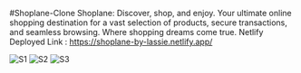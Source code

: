 #Shoplane-Clone
Shoplane: 
Discover, shop, and enjoy. Your ultimate online shopping destination for a vast selection of products, secure transactions, and seamless browsing. Where shopping dreams come true.
Netlify Deployed Link : https://shoplane-by-lassie.netlify.app/

<img src="https://i.ibb.co/nmpTmWJ/S1.jpg" alt="S1" border="0">
<img src="https://i.ibb.co/gWjmfvD/S2.jpg" alt="S2" border="0">
<img src="https://i.ibb.co/GWRX9TC/S3.jpg" alt="S3" border="0">

